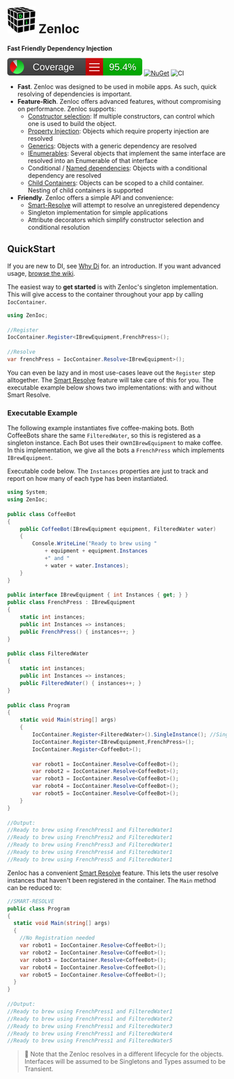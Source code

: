 # ![Logo](art/icon@64x64.png) ZenIoc
**Fast Friendly Dependency Injection**

[![Coverage](https://raw.githubusercontent.com/zenmvvm/ZenIoc/develop/coverage/badge_linecoverage.svg)](https://htmlpreview.github.io/?https://raw.githubusercontent.com/zenmvvm/ZenIoc/develop/coverage/index.html) [![NuGet](https://buildstats.info/nuget/ZenIoc?includePreReleases=false)](https://www.nuget.org/packages/ZenIoc/) ![CI](https://github.com/zenmvvm/ZenIoc/workflows/CI/badge.svg?branch=main)

* **Fast**. ZenIoc was designed to be used in mobile apps. As such, quick resolving of dependencies is important.
* **Feature-Rich**. ZenIoc offers advanced features, without compromising on performance. ZenIoc supports:
  * [Constructor selection](https://github.com/zenmvvm/ZenIoc/wiki/Registration#constructor-selection): If multiple constructors, can control which one is used to build the object.
  * [Property Injection](https://github.com/zenmvvm/ZenIoc/wiki/Registration#linq-expressions): Objects which require property injection are resolved
  * [Generics](https://github.com/zenmvvm/ZenIoc/wiki/Registration#open-generic-types): Objects with a generic dependency are resolved
  * [IEnumerables](https://github.com/zenmvvm/ZenIoc/wiki/Registration#ienumerable): Several objects that implement the same interface are resolved into an Enumerable of that interface
  * Conditional / [Named dependencies](https://github.com/zenmvvm/ZenIoc/wiki/Registration#named-registrations): Objects with a conditional dependency are resolved
  * [Child Containers](https://github.com/zenmvvm/ZenIoc/wiki#child-containers): Objects can be scoped to a child container. Nesting of child containers is supported
* **Friendly**. ZenIoc offers a simple API and convenience:
  * [Smart-Resolve](https://github.com/zenmvvm/ZenIoc/wiki/Resolution#smart-resolve) will attempt to resolve an unregistered dependency
  * Singleton implementation for simple applications
  * Attribute decorators which simplify constructor selection and conditional resolution

## QuickStart

If you are new to DI, see [Why Di](https://github.com/zenmvvm/ZenIoc/wiki/Why-Di%3F) for. an introduction. If you want advanced usage, [browse the wiki](https://github.com/zenmvvm/ZenIoc/wiki).

The easiest way to **get started** is with ZenIoc's singleton implementation. This will give access to the container throughout your app by calling `IocContainer`. 

```c#
using ZenIoc;

//Register
IocContainer.Register<IBrewEquipment,FrenchPress>();

//Resolve
var frenchPress = IocContainer.Resolve<IBrewEquipment>();
```

You can even be lazy and in most use-cases leave out the `Register` step alltogether. The [Smart Resolve](https://github.com/zenmvvm/ZenIoc/wiki/Resolution#smart-resolve) feature will take care of this for you. The executable example below shows two implementations: with and without Smart Resolve.



### Executable Example

The following example instantiates five coffee-making bots. Both CoffeeBots share the same `FilteredWater`, so this is registered as a singleton instance. Each Bot uses their own`IBrewEquipment` to make coffee. In this implementation, we give all the bots a `FrenchPress` which implements `IBrewEquipment`. 

Executable code below. The `Instances` properties are just to track and report on how many of each type has been instantiated.

```c#
using System;
using ZenIoc;

public class CoffeeBot
{
    public CoffeeBot(IBrewEquipment equipment, FilteredWater water)
    {
        Console.WriteLine("Ready to brew using "
            + equipment + equipment.Instances
            +" and "
            + water + water.Instances);
    }
}

public interface IBrewEquipment { int Instances { get; } }
public class FrenchPress : IBrewEquipment
{
    static int instances;
    public int Instances => instances;
    public FrenchPress() { instances++; }
}

public class FilteredWater
{
    static int instances;
    public int Instances => instances;
    public FilteredWater() { instances++; }
}

public class Program
{
    static void Main(string[] args)
    {
        IocContainer.Register<FilteredWater>().SingleInstance(); //Singleton
        IocContainer.Register<IBrewEquipment,FrenchPress>();
        IocContainer.Register<CoffeeBot>();

        var robot1 = IocContainer.Resolve<CoffeeBot>();
        var robot2 = IocContainer.Resolve<CoffeeBot>();
        var robot3 = IocContainer.Resolve<CoffeeBot>();
        var robot4 = IocContainer.Resolve<CoffeeBot>();
        var robot5 = IocContainer.Resolve<CoffeeBot>();
    }
}

//Output:
//Ready to brew using FrenchPress1 and FilteredWater1
//Ready to brew using FrenchPress2 and FilteredWater1
//Ready to brew using FrenchPress3 and FilteredWater1
//Ready to brew using FrenchPress4 and FilteredWater1
//Ready to brew using FrenchPress5 and FilteredWater1
```

ZenIoc has a convenient [Smart Resolve](https://github.com/zenmvvm/ZenIoc/wiki/Resolution#smart-resolve) feature. This lets the user resolve instances that haven't been registered in the container. The `Main` method can be reduced to:

```c#
//SMART-RESOLVE
public class Program
{
  static void Main(string[] args)
  {
    //No Registration needed
    var robot1 = IocContainer.Resolve<CoffeeBot>();
    var robot2 = IocContainer.Resolve<CoffeeBot>();
    var robot3 = IocContainer.Resolve<CoffeeBot>();
    var robot4 = IocContainer.Resolve<CoffeeBot>();
    var robot5 = IocContainer.Resolve<CoffeeBot>();
  }
}

//Output:
//Ready to brew using FrenchPress1 and FilteredWater1
//Ready to brew using FrenchPress1 and FilteredWater2
//Ready to brew using FrenchPress1 and FilteredWater3
//Ready to brew using FrenchPress1 and FilteredWater4
//Ready to brew using FrenchPress1 and FilteredWater5
```

> :memo: Note that the ZenIoc resolves in a different lifecycle for the objects. Interfaces will be assumed to be Singletons and Types assumed to be Transient.
